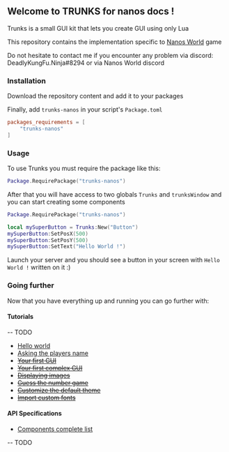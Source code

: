 ## Welcome to TRUNKS for nanos docs !

Trunks is a small GUI kit that lets you create GUI using only Lua

This repository contains the implementation specific to [Nanos World](https://nanos.world/) game

Do not hesitate to contact me if you encounter any problem via discord:
DeadlyKungFu.Ninja#8294 or via Nanos World discord

### Installation

Download the repository content and add it to your packages

Finally, add  `trunks-nanos` in your script's `Package.toml`
```toml
packages_requirements = [
    "trunks-nanos"
]
```

### Usage
To use Trunks you must require the package like this:
```lua
Package.RequirePackage("trunks-nanos")
```

After that you will have access to two globals `Trunks` and `trunksWindow` and you can start creating some components
```lua
Package.RequirePackage("trunks-nanos")

local mySuperButton = Trunks:New("Button")
mySuperButton:SetPosX(500)
mySuperButton:SetPosY(500)
mySuperButton:SetText("Hello World !")
```

Launch your server and you should see a button in your screen with `Hello World !` written on it :)

### Going further 

Now that you have everything up and running you can go further with:

#### Tutorials
-- TODO

- [Hello world](https://dkfn.github.io/trunks-nanos/tuts/helloWorld)
- [Asking the players name](https://dkfn.github.io/trunks-nanos/tuts/playersName)
- <strike> [Your first GUI](https://dkfn.github.io/trunks-nanos/tuts/gui1) </strike>
- <strike> [Your first complex GUI](https://dkfn.github.io/trunks-nanos/tuts/gui2) </strike>
- <strike> [Displaying images](https://dkfn.github.io/trunks-nanos/tuts/images) </strike>
- <strike> [Guess the number game](https://dkfn.github.io/trunks-nanos/tuts/numberGuess) </strike>
- <strike> [Customize the default theme](https://dkfn.github.io/trunks-nanos/tuts/customizecss) </strike>
- <strike> [Import custom fonts](https://dkfn.github.io/trunks-nanos/tuts/customizefonts) </strike>

#### API Specifications
- [Components complete list](https://dkfn.github.io/trunks-nanos/componentslist)

-- TODO
